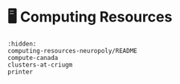 # <span>🖥</span> Computing Resources

```{toctree}
:hidden:
computing-resources-neuropoly/README
compute-canada
clusters-at-criugm
printer
```

